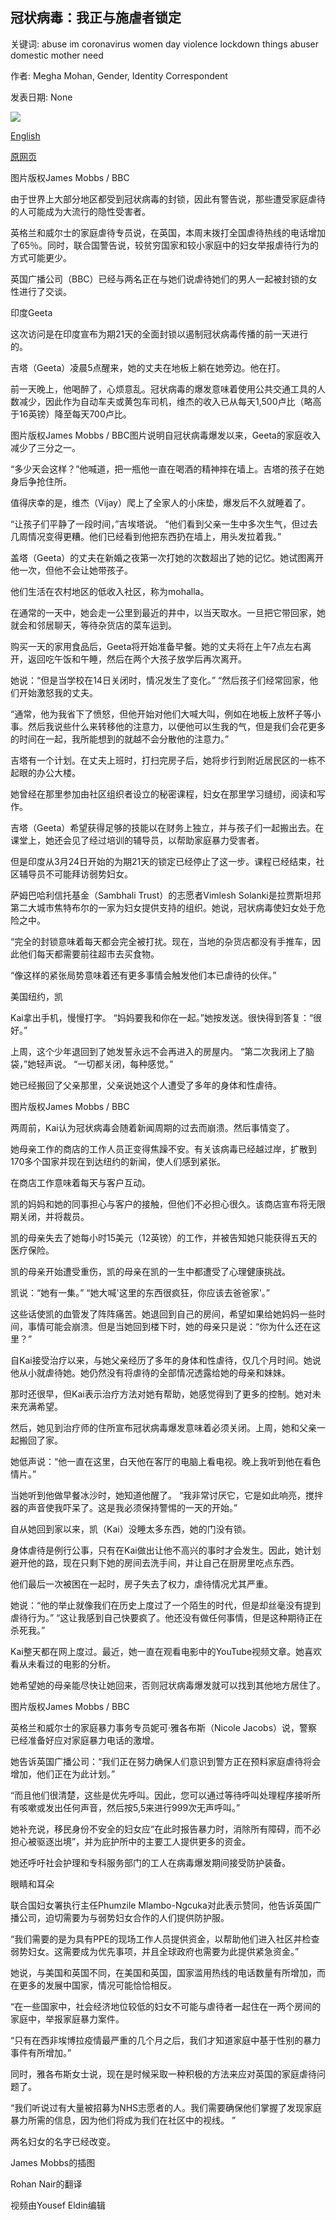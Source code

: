 ## 冠状病毒：我正与施虐者锁定

关键词: abuse im coronavirus women day violence lockdown things abuser domestic mother need

作者: Megha Mohan, Gender, Identity Correspondent

发表日期: None

![](https://ichef.bbci.co.uk/news/1024/branded_news/77CA/production/_111466603_husband2.jpg)

[English](Coronavirus%3A%20I%27m%20in%20lockdown%20with%20my%20abuser.md)

[原网页](https://www.bbc.com/news/world-52063755)

图片版权James Mobbs / BBC

由于世界上大部分地区都受到冠状病毒的封锁，因此有警告说，那些遭受家庭虐待的人可能成为大流行的隐性受害者。

英格兰和威尔士的家庭虐待专员说，在英国，本周末拨打全国虐待热线的电话增加了65％。同时，联合国警告说，较贫穷国家和较小家庭中的妇女举报虐待行为的方式可能更少。

英国广播公司（BBC）已经与两名正在与她们说虐待她们的男人一起被封锁的女性进行了交谈。

印度Geeta

这次访问是在印度宣布为期21天的全面封锁以遏制冠状病毒传播的前一天进行的。

吉塔（Geeta）凌晨5点醒来，她的丈夫在地板上躺在她旁边。他在打。

前一天晚上，他喝醉了，心烦意乱。冠状病毒的爆发意味着使用公共交通工具的人数减少，因此作为自动车夫或黄包车司机，维杰的收入已从每天1,500卢比（略高于16英镑）降至每天700卢比。

图片版权James Mobbs / BBC图片说明自冠状病毒爆发以来，Geeta的家庭收入减少了三分之一。

“多少天会这样？”他喊道，把一瓶他一直在喝酒的精神摔在墙上。吉塔的孩子在她身后争抢住所。

值得庆幸的是，维杰（Vijay）爬上了全家人的小床垫，爆发后不久就睡着了。

“让孩子们平静了一段时间，”吉埃塔说。 “他们看到父亲一生中多次生气，但过去几周情况变得更糟。他们已经看到他把东西扔在墙上，用头发拉着我。”

盖塔（Geeta）的丈夫在新婚之夜第一次打她的次数超出了她的记忆。她试图离开他一次，但他不会让她带孩子。

他们生活在农村地区的低收入社区，称为mohalla。

在通常的一天中，她会走一公里到最近的井中，以当天取水。一旦把它带回家，她就会和邻居聊天，等待杂货店的菜车运到。

购买一天的家用食品后，Geeta将开始准备早餐。她的丈夫将在上午7点左右离开，返回吃午饭和午睡，然后在两个大孩子放学后再次离开。

她说：“但是当学校在14日关闭时，情况发生了变化。” “然后孩子们经常回家，他们开始激怒我的丈夫。

“通常，他为我省下了愤怒，但他开始对他们大喊大叫，例如在地板上放杯子等小事。然后我说些什么来转移他的注意力，以便他可以生我的气，但是我们会花更多的时间在一起，我所能想到的就越不会分散他的注意力。”

吉塔有一个计划。在丈夫上班时，打扫完房子后，她将步行到附近居民区的一栋不起眼的办公大楼。

她曾经在那里参加由社区组织者设立的秘密课程，妇女在那里学习缝纫，阅读和写作。

吉塔（Geeta）希望获得足够的技能以在财务上独立，并与孩子们一起搬出去。在课堂上，她还会见了经过培训的辅导员，以帮助家庭暴力受害者。

但是印度从3月24日开始的为期21天的锁定已经停止了这一步。课程已经结束，社区辅导员不可能拜访弱势妇女。

萨姆巴哈利信托基金（Sambhali Trust）的志愿者Vimlesh Solanki是拉贾斯坦邦第二大城市焦特布尔的一家为妇女提供支持的组织。她说，冠状病毒使妇女处于危险之中。

“完全的封锁意味着每天都会完全被打扰。现在，当地的杂货店都没有手推车，因此他们每天都需要前往超市去买食物。

“像这样的紧张局势意味着还有更多事情会触发他们本已虐待的伙伴。”

美国纽约，凯

Kai拿出手机，慢慢打字。 “妈妈要我和你在一起。”她按发送。很快得到答复：“很好。”

上周，这个少年退回到了她发誓永远不会再进入的房屋内。 “第二次我闭上了脑袋，”她轻声说。 “一切都关闭，每种感觉。”

她已经搬回了父亲那里，父亲说她这个人遭受了多年的身体和性虐待。

图片版权James Mobbs / BBC

两周前，Kai认为冠状病毒会随着新闻周期的过去而崩溃。然后事情变了。

她母亲工作的商店的工作人员正变得焦躁不安。有关该病毒已经越过岸，扩散到170多个国家并现在到达纽约的新闻，使人们感到紧张。

在商店工作意味着每天与客户互动。

凯的妈妈和她的同事担心与客户的接触，但他们不必担心很久。该商店宣布将无限期关闭，并将裁员。

凯的母亲失去了她每小时15美元（12英镑）的工作，并被告知她只能获得五天的医疗保险。

凯的母亲开始遭受重伤，凯的母亲在凯的一生中都遭受了心理健康挑战。

凯说：“她有一集。” “她大喊'这里的东西很疯狂，你应该去爸爸家'。”

这些话使凯的血管发了阵阵痛苦。她退回到自己的房间，希望如果给她妈妈一些时间，事情可能会崩溃。但是当她回到楼下时，她的母亲只是说：“你为什么还在这里？”

自Kai接受治疗以来，与她父亲经历了多年的身体和性虐待，仅几个月时间。她说他从小就虐待她。她仍然没有将虐待的全部情况透露给她的母亲和妹妹。

那时还很早，但Kai表示治疗方法对她有帮助，她感觉得到了更多的控制。她对未来充满希望。

然后，她见到治疗师的住所宣布冠状病毒爆发意味着必须关闭。上周，她和父亲一起搬回了家。

她低声说：“他一直在这里，白天他在客厅的电脑上看电视。晚上我听到他在看色情片。”

当她听到他做早餐冰沙时，她知道他醒了。 “我非常讨厌它，它是如此响亮，搅拌器的声音使我吓呆了。这是我必须保持警惕的一天的开始。”

自从她回到家以来，凯（Kai）没睡太多东西，她的门没有锁。

身体虐待是例行公事，只有在Kai做出让他不高兴的事时才会发生。因此，她计划避开他的路，现在只剩下她的房间去洗手间，并让自己在厨房里吃点东西。

他们最后一次被困在一起时，房子失去了权力，虐待情况尤其严重。

她说：“他的举止就像我们在历史上度过了一个陌生的时代，但是却丝毫没有提到虐待行为。” “这让我感到自己快要疯了。他还没有做任何事情，但是这种期待正在杀死我。”

Kai整天都在网上度过。最近，她一直在观看电影中的YouTube视频文章。她喜欢看从未看过的电影的分析。

她希望她的母亲能尽快让她回来，否则冠状病毒爆发就可以找到其他地方居住了。

图片版权James Mobbs / BBC

英格兰和威尔士的家庭暴力事务专员妮可·雅各布斯（Nicole Jacobs）说，警察已经准备好应对家庭暴力电话的激增。

她告诉英国广播公司：“我们正在努力确保人们意识到警方正在预料家庭虐待将会增加，他们正在为此计划。”

“而且他们很清楚，这些是优先呼叫。因此，您可以通过等待呼叫处理程序接听所有咳嗽或发出任何声音，然后按5,5来进行999次无声呼叫。”

她补充说，移民身份不安全的妇女应“在此时报告暴力时，消除所有障碍，而不必担心被驱逐出境”，并为庇护所中的主要工人提供更多的资金。

她还呼吁社会护理和专科服务部门的工人在病毒爆发期间接受防护装备。

眼睛和耳朵

联合国妇女署执行主任Phumzile Mlambo-Ngcuka对此表示赞同，他告诉英国广播公司，迫切需要为与弱势妇女合作的人们提供防护服。

“我们需要的是为具有PPE的现场工作人员提供资金，以帮助他们进入社区并检查弱势妇女。这需要成为优先事项，并且全球政府也需要为此提供紧急资金。”

她说，与美国和英国不同，在美国和英国，国家滥用热线的电话数量有所增加，而在更多的发展中国家，情况可能恰恰相反。

“在一些国家中，社会经济地位较低的妇女不可能与虐待者一起住在一两个房间的家庭中，举报家庭暴力案件。

“只有在西非埃博拉疫情最严重的几个月之后，我们才知道家庭中基于性别的暴力事件有所增加。”

同时，雅各布斯女士说，现在是时候采取一种积极的方法来应对英国的家庭虐待问题了。

“我们听说过有大量被招募为NHS志愿者的人。我们需要确保他们掌握了发现家庭暴力所需的信息，因为他们将成为我们在社区中的视线。 ”

两名妇女的名字已经改变。

James Mobbs的插图

Rohan Nair的翻译

视频由Yousef Eldin编辑